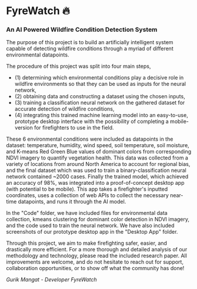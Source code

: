 # FyreWatch :fire:
### An AI Powered Wildfire Condition Detection System 

The purpose of this project is to build an artificially intelligent system capable of detecting wildfire conditions through a myriad of different environmental datapoints. 

The procedure of this project was split into four main steps, 
* (1) determining which environmental conditions play a decisive role in wildfire environments so that they can be used as inputs for the neural network, 
* (2) obtaining data and constructing a dataset using the chosen inputs,  
* (3) training a classification neural network on the gathered dataset for accurate detection of wildfire conditions, 
* (4) integrating this trained machine learning model into an easy-to-use, prototype desktop interface with the possibility of completing a mobile-version for firefighters to use in the field. 

These 6 environmental conditions were included as datapoints in the dataset: temperature, humidity, wind speed, soil temperature, soil moisture, and K-means Red Green Blue values of dominant colors from corresponding NDVI imagery to quantify vegetation health. This data was collected from a variety of locations from around North America to account for regional bias, and the final dataset which was used to train a binary-classification neural network contained ~2000 cases. Finally the trained model, which achieved an accuracy of 98%, was integrated into a proof-of-concept desktop app (with potential to be mobile). This app takes a firefighter's inputted coordinates, uses a collection of web APIs to collect the necessary near-time datapoints, and runs it through the AI model. 

In the "Code" folder, we have included files for environmental data collection, kmeans clustering for dominant color detection in NDVI imagery, and the code used to train the neural network. We have also included screenshots of our prototype desktop app in the "Desktop App" folder. 

Through this project, we aim to make firefighting safer, easier, and drastically more efficient. For a more thorough and detailed analysis of our methodology and technology, please read the included research paper. All improvements are welcome, and do not hesitate to reach out for support, collaboration opportunities, or to show off what the community has done!



*Gurik Mangat - Developer FyreWatch*
